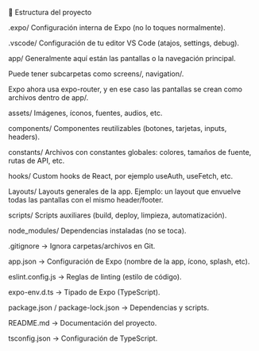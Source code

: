 📂 Estructura del proyecto

.expo/
Configuración interna de Expo (no lo toques normalmente).

.vscode/
Configuración de tu editor VS Code (atajos, settings, debug).

app/
Generalmente aquí están las pantallas o la navegación principal.

Puede tener subcarpetas como screens/, navigation/.

Expo ahora usa expo-router, y en ese caso las pantallas se crean como archivos dentro de app/.

assets/
Imágenes, íconos, fuentes, audios, etc.

components/
Componentes reutilizables (botones, tarjetas, inputs, headers).

constants/
Archivos con constantes globales: colores, tamaños de fuente, rutas de API, etc.

hooks/
Custom hooks de React, por ejemplo useAuth, useFetch, etc.

Layouts/
Layouts generales de la app. Ejemplo: un layout que envuelve todas las pantallas con el mismo header/footer.

scripts/
Scripts auxiliares (build, deploy, limpieza, automatización).

node_modules/
Dependencias instaladas (no se toca).

.gitignore → Ignora carpetas/archivos en Git.

app.json → Configuración de Expo (nombre de la app, ícono, splash, etc).

eslint.config.js → Reglas de linting (estilo de código).

expo-env.d.ts → Tipado de Expo (TypeScript).

package.json / package-lock.json → Dependencias y scripts.

README.md → Documentación del proyecto.

tsconfig.json → Configuración de TypeScript.



